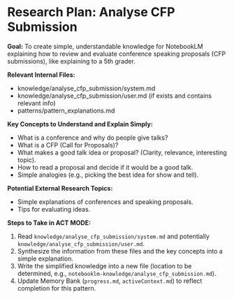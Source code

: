 # Research Plan: Analyse CFP Submission

**Goal:** To create simple, understandable knowledge for NotebookLM explaining how to review and evaluate conference speaking proposals (CFP submissions), like explaining to a 5th grader.

**Relevant Internal Files:**
- knowledge/analyse_cfp_submission/system.md
- knowledge/analyse_cfp_submission/user.md (if exists and contains relevant info)
- patterns/pattern_explanations.md

**Key Concepts to Understand and Explain Simply:**
- What is a conference and why do people give talks?
- What is a CFP (Call for Proposals)?
- What makes a good talk idea or proposal? (Clarity, relevance, interesting topic).
- How to read a proposal and decide if it would be a good talk.
- Simple analogies (e.g., picking the best idea for show and tell).

**Potential External Research Topics:**
- Simple explanations of conferences and speaking proposals.
- Tips for evaluating ideas.

**Steps to Take in ACT MODE:**
1. Read `knowledge/analyse_cfp_submission/system.md` and potentially `knowledge/analyse_cfp_submission/user.md`.
2. Synthesize the information from these files and the key concepts into a simple explanation.
3. Write the simplified knowledge into a new file (location to be determined, e.g., `notebooklm-knowledge/analyse_cfp_submission.md`).
4. Update Memory Bank (`progress.md`, `activeContext.md`) to reflect completion for this pattern.
